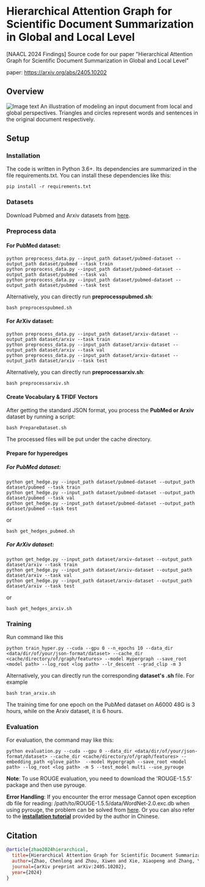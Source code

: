 # Hierarchical Attention Graph for Scientific Document Summarization in Global and Local Level
[NAACL 2024 Findings] Source code for our paper "Hierarchical Attention Graph for Scientific Document Summarization in Global and Local Level"

paper: https://arxiv.org/abs/2405.10202
## Overview
![Image text](https://github.com/MoLICHENXI/Picture/blob/main/figure1.png)
An illustration of modeling an input document from local and global perspectives. Triangles and circles represent words and sentences in the original document respectively.
## Setup
### Installation
The code is written in Python 3.6+. Its dependencies are summarized in the file requirements.txt. You can install these dependencies like this:
```shell
pip install -r requirements.txt
```
### Datasets
Download Pubmed and Arxiv datasets from [here](https://github.com/armancohan/long-summarization).

### Preprocess data
#### For PubMed dataset:
```shell
python preprocess_data.py --input_path dataset/pubmed-dataset --output_path dataset/pubmed --task train
python preprocess_data.py --input_path dataset/pubmed-dataset --output_path dataset/pubmed --task val
python preprocess_data.py --input_path dataset/pubmed-dataset --output_path dataset/pubmed --task test
```
Alternatively, you can directly run **preprocesspubmed.sh**:
```shell
bash preprocesspubmed.sh
```

#### For ArXiv dataset:
```shell
python preprocess_data.py --input_path dataset/arxiv-dataset --output_path dataset/arxiv --task train
python preprocess_data.py --input_path dataset/arxiv-dataset --output_path dataset/arxiv --task val
python preprocess_data.py --input_path dataset/arxiv-dataset --output_path dataset/arxiv --task test
```
Alternatively, you can directly run **preprocessarxiv.sh**:
```shell
bash preprocessarxiv.sh
```


#### Create Vocabulary & TFIDF Vectors
After getting the standard JSON format, you process the **PubMed or Arxiv** dataset by running a script: 
```shell
bash PrepareDataset.sh
```
The processed files will be put under the cache directory.

#### Prepare for hyperedges
##### For PubMed dataset:
```shell
python get_hedge.py --input_path dataset/pubmed-dataset --output_path dataset/pubmed --task train
python get_hedge.py --input_path dataset/pubmed-dataset --output_path dataset/pubmed --task val
python get_hedge.py --input_path dataset/pubmed-dataset --output_path dataset/pubmed --task test
```
or
```shell
bash get_hedges_pubmed.sh
```

##### For ArXiv dataset:
```shell
python get_hedge.py --input_path dataset/arxiv-dataset --output_path dataset/arxiv --task train
python get_hedge.py --input_path dataset/arxiv-dataset --output_path dataset/arxiv --task val
python get_hedge.py --input_path dataset/arxiv-dataset --output_path dataset/arxiv --task test
```
or
```shell
bash get_hedges_arxiv.sh
```
### Training
Run command like this
```shell
python train_hyper.py --cuda --gpu 0 --n_epochs 10 --data_dir <data/dir/of/your/json-format/dataset> --cache_dir <cache/directory/of/graph/features> --model Hypergraph --save_root <model path> --log_root <log path> --lr_descent --grad_clip -m 3
```
Alternatively, you can directly run the corresponding **dataset's .sh** file. For example
```shell
bash tran_arxiv.sh
```
The training time for one epoch on the PubMed dataset on A6000 48G is 3 hours, while on the Arxiv dataset, it is 6 hours.
### Evaluation
For evaluation, the command may like this:
```shell
python evaluation.py --cuda --gpu 0 --data_dir <data/dir/of/your/json-format/dataset> --cache_dir <cache/directory/of/graph/features> --embedding_path <glove_path>  --model Hypergraph --save_root <model path> --log_root <log path> -m 5 --test_model multi --use_pyrouge
```
**Note**: To use ROUGE evaluation, you need to download the 'ROUGE-1.5.5' package and then use pyrouge.

**Error Handling**:  If you encounter the error message Cannot open exception db file for reading: /path/to/ROUGE-1.5.5/data/WordNet-2.0.exc.db when using pyrouge, the problem can be solved from [here](https://github.com/tagucci/pythonrouge#error-handling). Or you can also refer to the [**installation tutorial**](https://github.com/MoLICHENXI/Rouge-installation-guide) provided by the author in Chinese.

## Citation
```bibtex
@article{zhao2024hierarchical,
  title={Hierarchical Attention Graph for Scientific Document Summarization in Global and Local Level},
  author={Zhao, Chenlong and Zhou, Xiwen and Xie, Xiaopeng and Zhang, Yong},
  journal={arXiv preprint arXiv:2405.10202},
  year={2024}
}
```
